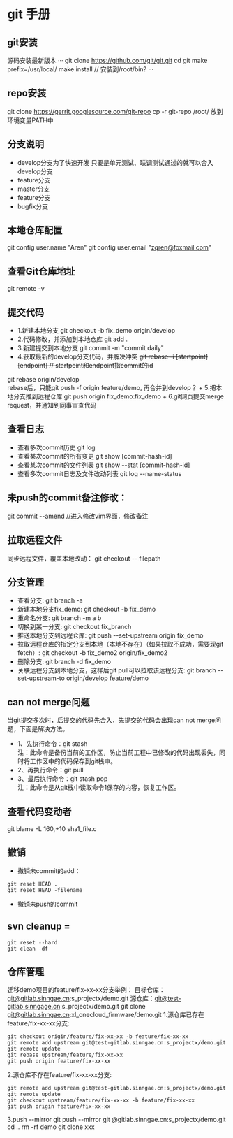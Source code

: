 # git 手册
## git安装
源码安装最新版本
···
git clone https://github.com/git/git.git
cd git
make prefix=/usr/local/
make install // 安装到/root/bin?
···

## repo安装
git clone https://gerrit.googlesource.com/git-repo
cp -r git-repo /root/
放到环境变量PATH中

## 分支说明
+ develop分支为了快速开发 
只要是单元测试、联调测试通过的就可以合入develop分支
+ feature分支
+ master分支
+ feature分支
+ bugfix分支

## 本地仓库配置
git config user.name "Aren"
git config user.email "zqren@foxmail.com"

## 查看Git仓库地址
git remote -v

## 提交代码
+ 1.新建本地分支 git checkout -b fix_demo origin/develop
+ 2.代码修改，并添加到本地仓库 git add .
+ 3.新建提交到本地分支 git commit -m "commit daily"
+ 4.获取最新的develop分支代码，并解决冲突
<del>git rebase -i [startpoint] [endpoint]
// startpoint和endpoint指commit的id
</del>
git rebase origin/develop <br>
rebase后，只能git push -f origin feature/demo, 再合并到develop？
+ 5.把本地分支推到远程仓库 git push origin fix_demo:fix_demo
+ 6.git网页提交merge request，并通知到同事审查代码

## 查看日志
+ 查看多次commit历史
git log
+ 查看某次commit的所有变更
git show [commit-hash-id]
+ 查看某次commit的文件列表
git show --stat [commit-hash-id]
+ 查看多次commit日志及文件改动列表
git log --name-status 

## 未push的commit备注修改：
git commit --amend //进入修改vim界面，修改备注

## 拉取远程文件
同步远程文件，覆盖本地改动：
git checkout -- filepath

## 分支管理 
+ 查看分支: git branch -a
+ 新建本地分支fix_demo: git checkout -b fix_demo
+ 重命名分支: git branch -m a b
+ 切换到某一分支: git checkout fix_branch
+ 推送本地分支到远程仓库: git push --set-upstream origin fix_demo
+ 拉取远程仓库的指定分支到本地（本地不存在）（如果拉取不成功，需要现git fetch）: git checkout -b fix_demo2 origin/fix_demo2
+ 删除分支: git branch -d fix_demo
+ 关联远程分支到本地分支，这样后git pull可以拉取该远程分支:
git branch --set-upstream-to origin/develop feature/demo

## can not merge问题
当git提交多次时，后提交的代码先合入，先提交的代码会出现can not merge问题，下面是解决方法。
+ 1、先执行命令：git stash
<br>注：此命令是备份当前的工作区，防止当前工程中已修改的代码出现丢失，同时将工作区中的代码保存到git栈中。
+ 2、再执行命令：git pull
+ 3、最后执行命令：git stash pop
<br>注：此命令是从git栈中读取命令1保存的内容，恢复工作区。

## 查看代码变动者
git blame -L 160,+10 sha1_file.c 


## 撤销
+ 撤销未commit的add：
```
git reset HEAD .
git reset HEAD -filename
```
+ 撤销未push的commit

## svn cleanup =
```
git reset --hard
git clean -df
```

## 仓库管理
迁移demo项目的feature/fix-xx-xx分支举例：
目标仓库：git@gitlab.sinngae.cn:s_projectx/demo.git
源仓库：git@test-gitlab.sinngage.cn:s_projectx/demo.git
git clone git@gitlab.sinngae.cn:xl_onecloud_firmware/demo.git 
1.源仓库已存在feature/fix-xx-xx分支:
```
git checkout origin/feature/fix-xx-xx -b feature/fix-xx-xx
git remote add upstream git@test-gitlab.sinngae.cn:s_projectx/demo.git
git remote update
git rebase upstream/feature/fix-xx-xx
git push origin feature/fix-xx-xx
```
2.源仓库不存在feature/fix-xx-xx分支:
```
git remote add upstream git@test-gitlab.sinngae.cn:s_projectx/demo.git
git remote update
git checkout upstream/feature/fix-xx-xx -b feature/fix-xx-xx
git push origin feature/fix-xx-xx
```
3.push --mirror
git push --mirror git @gitlab.sinngae.cn:s_projectx/demo.git
cd ..
rm -rf demo
git clone xxx

